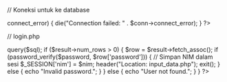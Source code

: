 // Koneksi untuk ke database

<?php
$servername = "localhost";
$username = "root";
$password = "";
$dbname = "uefa";

$conn = new mysqli($servername, $username, $password, $dbname);

if ($conn->connect_error) {
    die("Connection failed: " . $conn->connect_error);
}
?>


// login.php 

<?php
session_start();
include('koneksi.php');

// Redirect pengguna ke halaman input_data.php jika sudah login
if (isset($_SESSION['nim'])) {
    header("Location: input_data.php");
    exit();
}

if ($_SERVER['REQUEST_METHOD'] == 'POST') {
    $nim = $_POST['nim'];
    $password = $_POST['password'];

    $sql = "SELECT * FROM users WHERE nim = '$nim'";
    $result = $conn->query($sql);

    if ($result->num_rows > 0) {
        $row = $result->fetch_assoc();
        if (password_verify($password, $row['password'])) {
            // Simpan NIM dalam sesi
            $_SESSION['nim'] = $nim;
            header("Location: input_data.php");
            exit();
        } else {
            echo "Invalid password.";
        }
    } else {
        echo "User not found.";
    }
}
?>

